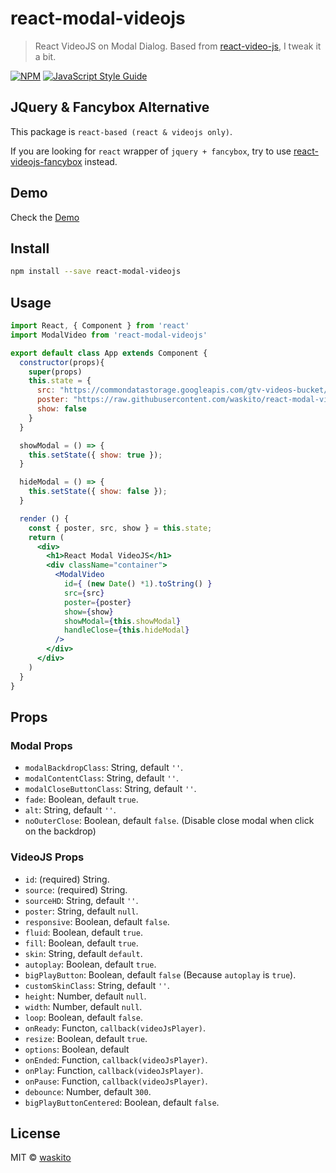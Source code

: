 # react-modal-videojs

> React VideoJS on Modal Dialog. Based from [react-video-js](https://github.com/sylvesteraswin/react-video-js), I tweak it a bit.

[![NPM](https://img.shields.io/npm/v/react-modal-videojs.svg)](https://www.npmjs.com/package/react-modal-videojs) [![JavaScript Style Guide](https://img.shields.io/badge/code_style-standard-brightgreen.svg)](https://standardjs.com)

## JQuery & Fancybox Alternative
This package is `react-based (react & videojs only)`.

If you are looking for `react` wrapper of `jquery + fancybox`, try to use [react-videojs-fancybox](https://www.npmjs.com/package/react-videojs-fancybox) instead.

## Demo

Check the [Demo](https://waskito.github.io/react-modal-videojs)

## Install

```bash
npm install --save react-modal-videojs
```

## Usage

```jsx
import React, { Component } from 'react'
import ModalVideo from 'react-modal-videojs'

export default class App extends Component {
  constructor(props){
    super(props)
    this.state = {
      src: "https://commondatastorage.googleapis.com/gtv-videos-bucket/sample/ElephantsDream.mp4",
      poster: "https://raw.githubusercontent.com/waskito/react-modal-videojs/master/example/public/preview.png",
      show: false
    }
  }

  showModal = () => {
    this.setState({ show: true });
  }

  hideModal = () => {
    this.setState({ show: false });
  }

  render () {
    const { poster, src, show } = this.state;
    return (
      <div>
        <h1>React Modal VideoJS</h1>
        <div className="container">
          <ModalVideo
            id={ (new Date() *1).toString() }
            src={src}
            poster={poster}
            show={show}
            showModal={this.showModal}
            handleClose={this.hideModal}
          />
        </div>
      </div>
    )
  }
}

```

## Props

### Modal Props
* `modalBackdropClass`: String, default `''`.
* `modalContentClass`: String, default `''`.
* `modalCloseButtonClass`: String, default `''`.
* `fade`: Boolean, default `true`.
* `alt`: String, default `''`.
* `noOuterClose`: Boolean, default `false`. (Disable close modal when click on the backdrop)

### VideoJS Props
* `id`: (required) String.
* `source`: (required) String.
* `sourceHD`: String, default `''`.
* `poster`: String, default `null`.
* `responsive`: Boolean, default `false`.
* `fluid`: Boolean, default `true`.
* `fill`: Boolean, default `true`.
* `skin`: String, default `default`.
* `autoplay`: Boolean, default `true`.
* `bigPlayButton`: Boolean, default `false` (Because `autoplay` is `true`).
* `customSkinClass`: String, default `''`.
* `height`: Number, default `null`.
* `width`: Number, default `null`.
* `loop`: Boolean, default `false`.
* `onReady`: Functon, `callback(videoJsPlayer)`.
* `resize`: Boolean, default `true`.
* `options`: Boolean, default
* `onEnded`: Function, `callback(videoJsPlayer)`.
* `onPlay`: Function, `callback(videoJsPlayer)`.
* `onPause`: Function, `callback(videoJsPlayer)`.
* `debounce`: Number, default `300`.
* `bigPlayButtonCentered`: Boolean, default `false`.

## License

MIT © [waskito](https://github.com/waskito)
